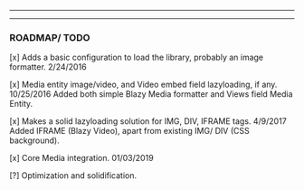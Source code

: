 ***
***
### ROADMAP/ TODO
[x] Adds a basic configuration to load the library, probably an image formatter.
    2/24/2016

[x] Media entity image/video, and Video embed field lazyloading, if any.
    10/25/2016
    Added both simple Blazy Media formatter and Views field Media Entity.

[x] Makes a solid lazyloading solution for IMG, DIV, IFRAME tags.
    4/9/2017
    Added IFRAME (Blazy Video), apart from existing IMG/ DIV (CSS background).

[x] Core Media integration.
    01/03/2019

[?] Optimization and solidification.
